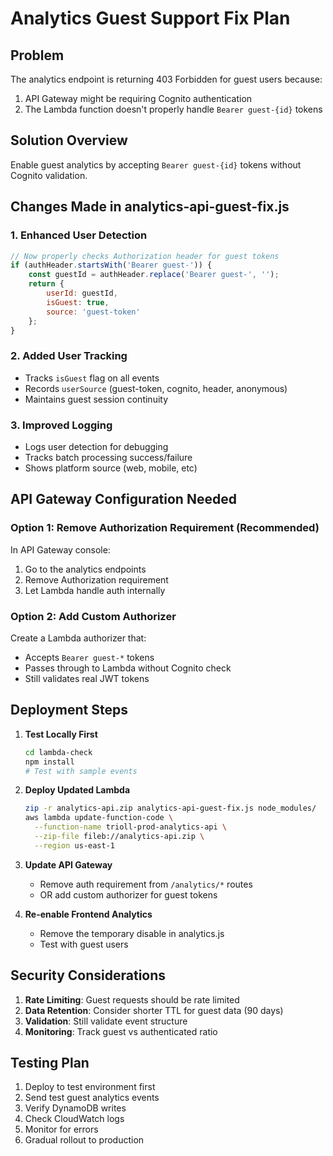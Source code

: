 # Analytics Guest Support Fix Plan

## Problem
The analytics endpoint is returning 403 Forbidden for guest users because:
1. API Gateway might be requiring Cognito authentication
2. The Lambda function doesn't properly handle `Bearer guest-{id}` tokens

## Solution Overview
Enable guest analytics by accepting `Bearer guest-{id}` tokens without Cognito validation.

## Changes Made in analytics-api-guest-fix.js

### 1. Enhanced User Detection
```javascript
// Now properly checks Authorization header for guest tokens
if (authHeader.startsWith('Bearer guest-')) {
    const guestId = authHeader.replace('Bearer guest-', '');
    return {
        userId: guestId,
        isGuest: true,
        source: 'guest-token'
    };
}
```

### 2. Added User Tracking
- Tracks `isGuest` flag on all events
- Records `userSource` (guest-token, cognito, header, anonymous)
- Maintains guest session continuity

### 3. Improved Logging
- Logs user detection for debugging
- Tracks batch processing success/failure
- Shows platform source (web, mobile, etc)

## API Gateway Configuration Needed

### Option 1: Remove Authorization Requirement (Recommended)
In API Gateway console:
1. Go to the analytics endpoints
2. Remove Authorization requirement
3. Let Lambda handle auth internally

### Option 2: Add Custom Authorizer
Create a Lambda authorizer that:
- Accepts `Bearer guest-*` tokens
- Passes through to Lambda without Cognito check
- Still validates real JWT tokens

## Deployment Steps

1. **Test Locally First**
   ```bash
   cd lambda-check
   npm install
   # Test with sample events
   ```

2. **Deploy Updated Lambda**
   ```bash
   zip -r analytics-api.zip analytics-api-guest-fix.js node_modules/
   aws lambda update-function-code \
     --function-name trioll-prod-analytics-api \
     --zip-file fileb://analytics-api.zip \
     --region us-east-1
   ```

3. **Update API Gateway**
   - Remove auth requirement from `/analytics/*` routes
   - OR add custom authorizer for guest tokens

4. **Re-enable Frontend Analytics**
   - Remove the temporary disable in analytics.js
   - Test with guest users

## Security Considerations

1. **Rate Limiting**: Guest requests should be rate limited
2. **Data Retention**: Consider shorter TTL for guest data (90 days)
3. **Validation**: Still validate event structure
4. **Monitoring**: Track guest vs authenticated ratio

## Testing Plan

1. Deploy to test environment first
2. Send test guest analytics events
3. Verify DynamoDB writes
4. Check CloudWatch logs
5. Monitor for errors
6. Gradual rollout to production